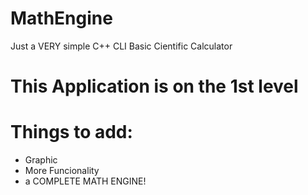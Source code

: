 # MathEngine
 Just a VERY simple C++ CLI Basic Cientific Calculator

# This Application is on the 1st level

# Things to add:
- Graphic
- More Funcionality
- a COMPLETE MATH ENGINE!
